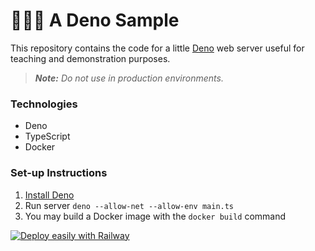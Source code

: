 
# 🏄🏽‍♂️ A Deno Sample

This repository contains the code for a little [Deno](https://deno.land/) web server useful for teaching and demonstration purposes.

>***Note:** Do not use in production environments.*

### Technologies

- Deno
- TypeScript
- Docker

### Set-up Instructions

1. [Install Deno](https://deno.land/manual@v1.36.0/getting_started/installation)
2. Run server `deno --allow-net --allow-env main.ts`
3. You may build a Docker image with the `docker build` command 

[![Deploy easily with Railway](https://railway.app/button.svg)](https://railway.app/new/template/LsaSsU)
